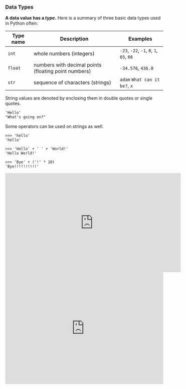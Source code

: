 ### Data Types

**A data value has a _type_.** Here is a summary of three basic data types used in Python often:

Type name | Description | Examples 
--------- | ----------- | ------
`int` | whole numbers (integers) |  `-23`, `-22`, `-1`, `0`, `1`, `65`, `66`
`float` | numbers with decimal points (floating point numbers) |  `-34.576`, `436.0` 
`str` | sequence of characters (strings) | `adam` `What can it be?`, `x`


String values are denoted by enclosing them in double quotes or single quotes.

```python{.no-line-numbers}
'Hello'
"What's going on?"
```

Some operators can be used on strings as well.
```python{.no-line-numbers}
>>> 'hello'
'hello'

>>> 'Hello' + ' ' + 'World!'
'Hello World!'

>>> 'Bye' + ('!' * 10)
'Bye!!!!!!!!!!'
```

<panel type="seamless" header="%%{{ icon_video }} Data types%%">

<iframe width="560" height="315" src="https://www.youtube.com/embed/7qHMXu99d88?rel=0&start=317&end=416&version=3" frameborder="0" allowfullscreen></iframe>

</panel>

<panel type="seamless" header="%%{{ icon_try }} Try your own%%">

<iframe src="https://trinket.io/embed/python3/7b27e216a7?toggleCode=true&amp;runOption=console&start=result&runMode=console" width="100%" height="356" frameborder="0" marginwidth="0" marginheight="0" allowfullscreen></iframe>

</panel>